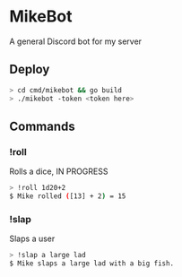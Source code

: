 # MikeBot
A general Discord bot for my server

## Deploy
```bash
> cd cmd/mikebot && go build
> ./mikebot -token <token here>
```

## Commands

### !roll
Rolls a dice, IN PROGRESS

```bash
> !roll 1d20+2
$ Mike rolled ([13] + 2) = 15
```

### !slap
Slaps a user

```bash
> !slap a large lad
$ Mike slaps a large lad with a big fish.
```